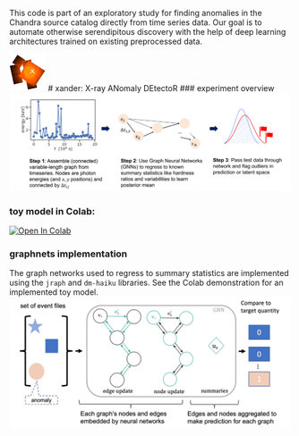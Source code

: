 This code is part of an exploratory study for finding anomalies in the Chandra source catalog directly from time series data. Our goal is to automate otherwise serendipitous discovery with the help of deep learning architectures trained on existing preprocessed data. 

<img src="https://raw.githubusercontent.com/tlmakinen/xander/master/assets/images/xander-logo.png" alt="drawing" width="65"/>
# xander: X-ray ANomaly DEtectoR 
### experiment overview
<img src="https://raw.githubusercontent.com/tlmakinen/xander/master/assets/images/xander-flowchart.png" alt="drawing" width="700"/>

### toy model in Colab:
 [![Open In Colab](https://colab.research.google.com/assets/colab-badge.svg)](https://colab.research.google.com/drive/1eQF63XlHaZs0haBTgscGyy804yNn1sTt?usp=sharing)

### graphnets implementation
The graph networks used to regress to summary statistics are implemented using the `jraph` and `dm-haiku` libraries. See the Colab demonstration for an implemented toy model. 
<img src="https://raw.githubusercontent.com/tlmakinen/xander/master/assets/images/gnnregress.png" alt="drawing" width="700"/>

